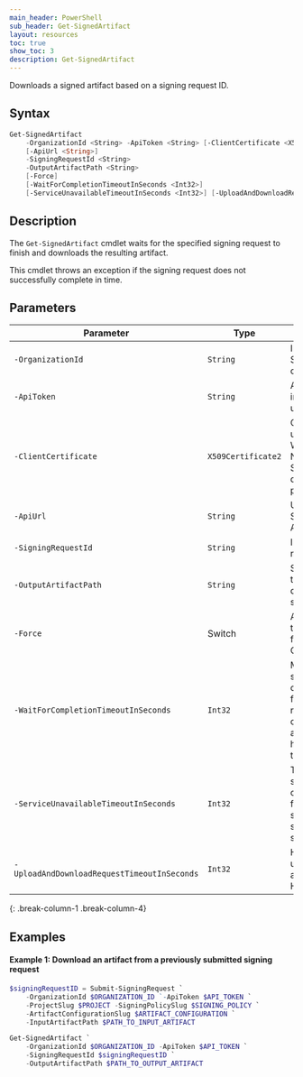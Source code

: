 ```yaml
---
main_header: PowerShell
sub_header: Get-SignedArtifact
layout: resources
toc: true
show_toc: 3
description: Get-SignedArtifact
---
```


Downloads a signed artifact based on a signing request ID.

## Syntax

~~~ powershell
Get-SignedArtifact 
    -OrganizationId <String> -ApiToken <String> [-ClientCertificate <X509Certificate2>]
    [-ApiUrl <String>] 
    -SigningRequestId <String> 
    -OutputArtifactPath <String>
    [-Force]
    [-WaitForCompletionTimeoutInSeconds <Int32>] 
    [-ServiceUnavailableTimeoutInSeconds <Int32>] [-UploadAndDownloadRequestTimeoutInSeconds <Int32>] 
~~~

## Description

The `Get-SignedArtifact` cmdlet waits for the specified signing request to finish and downloads the resulting artifact.

This cmdlet throws an exception if the signing request does not successfully complete in time.

## Parameters

| Parameter                                   | Type              | Description                                                   | Default value                                   | Editions
|---------------------------------------------|-------------------|---------------------------------------------------------------|-------------------------------------------------|---------
| `-OrganizationId`                           | `String`          | ID of your SignPath organization                              |
| `-ApiToken`                                 | `String`          | API token of an interactive or CI user                        |
| `-ClientCertificate`                        | `X509Certificate2`| Client certificate used for a secure Web API request. Not supported by SignPath.io directly, use for proxies. | | {{ site.data.editions | where: "pipeline_integrity.trusted_build_systems", "Optional" | map: "name" | join: ", " }}
| `-ApiUrl`                                   | `String`          | URL to the SignPath REST API                                  | `https://app.signpath.io/api/`
| `-SigningRequestId`                         | `String`          | ID of the siging request                                      |
| `-OutputArtifactPath`                       | `String`          | Specifies the target path for the downloaded signed artifact  | `InputArtifactPath` with an added `.signed` extension 
| `-Force`                                    | Switch            | Allows the cmdlet to overwrite the file at OutputArtifactPath | `false`
| `-WaitForCompletionTimeoutInSeconds`        | `Int32`           | Maximum time in seconds that the cmdlet will wait for the signing request to complete (upload and download have no specific timeouts) | 600 seconds  
| `-ServiceUnavailableTimeoutInSeconds`       | `Int32`           | Total time in seconds that the cmdlet will wait for a single service call to succeed (across several retries) | 600 seconds
| `-UploadAndDownloadRequestTimeoutInSeconds` | `Int32`           | HTTP timeout used for upload and download HTTP requests       | 300 seconds
{: .break-column-1 .break-column-4}


## Examples

#### Example 1: Download an artifact from a previously submitted signing request

~~~ powershell
$signingRequestID = Submit-SigningRequest `
    -OrganizationId $ORGANIZATION_ID `-ApiToken $API_TOKEN `
    -ProjectSlug $PROJECT -SigningPolicySlug $SIGNING_POLICY `
    -ArtifactConfigurationSlug $ARTIFACT_CONFIGURATION `
    -InputArtifactPath $PATH_TO_INPUT_ARTIFACT

Get-SignedArtifact `
    -OrganizationId $ORGANIZATION_ID -ApiToken $API_TOKEN `
    -SigningRequestId $signingRequestID `
    -OutputArtifactPath $PATH_TO_OUTPUT_ARTIFACT
~~~ 
